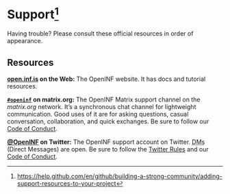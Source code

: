 # Support[^1]

Having trouble? Please consult these official resources in order of appearance.

## Resources

**[open.inf.is][docs-site] on the Web:** The OpenINF website. It has docs and
tutorial resources.

**[`#openinf`][matrix-channel] on matrix.org:** The OpenINF Matrix support
channel on the _matrix.org_ network. It’s a synchronous chat channel for
lightweight communication. Good uses of it are for asking questions, casual
conversation, collaboration, and quick exchanges. Be sure to follow our [Code of
Conduct][coc].

**[@OpenINF][twitter-account] on Twitter:** The OpenINF support account on
Twitter. <abbr title="Direct Messages">DMs</abbr> (Direct Messages) are open. Be
sure to follow the [Twitter Rules][twitter-rules] and our [Code of
Conduct][coc].

[coc]: ./CODE_OF_CONDUCT.md
[docs-site]: https://open.inf.is
[matrix-channel]: https://matrix.to/#/#openinf:matrix.org
[twitter-account]: https://twitter.com/OpenINF
[twitter-rules]: https://help.twitter.com/en/rules-and-policies/twitter-rules

[^1]:
    https://help.github.com/en/github/building-a-strong-community/adding-support-resources-to-your-project
